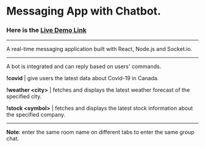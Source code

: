 # Messaging App with Chatbot.

### Here is the [Live Demo Link](https://johntanvu-chatapp.netlify.app/)

***

A real-time messaging application built with React, Node.js and Socket.io.

***

A bot is integrated and can reply based on users' commands.

**!covid** | give users the latest data about Covid-19 in Canada.

**!weather \<city\>** | fetches and displays the latest weather forecast of the specified city.
  
**!stock \<symbol\>** | fetches and displays the latest stock information about the specified company.
  
***
  
**Note**: enter the same room name on different tabs to enter the same group chat.
